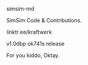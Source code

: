 simsim-md

SimSim Code & Contributions.

linktr.ee/kraftwerk

v1.0dbp ok741s release

For you kiddo, Oktay.

